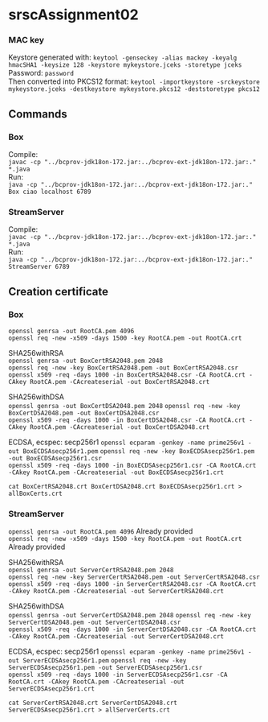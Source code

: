 # srscAssignment02

### MAC key
Keystore generated with: `keytool -genseckey -alias mackey -keyalg hmacSHA1 -keysize 128 -keystore mykeystore.jceks -storetype jceks`  
Password: `password`  
Then converted into PKCS12 format: `keytool -importkeystore -srckeystore mykeystore.jceks -destkeystore mykeystore.pkcs12 -deststoretype pkcs12`  

## Commands
### Box
Compile:  
`javac -cp "../bcprov-jdk18on-172.jar:../bcprov-ext-jdk18on-172.jar:." *.java`  
Run:  
`java -cp "../bcprov-jdk18on-172.jar:../bcprov-ext-jdk18on-172.jar:." Box ciao localhost 6789`  

### StreamServer
Compile:  
`javac -cp "../bcprov-jdk18on-172.jar:../bcprov-ext-jdk18on-172.jar:." *.java`  
Run:  
`java -cp "../bcprov-jdk18on-172.jar:../bcprov-ext-jdk18on-172.jar:." StreamServer 6789`  


## Creation certificate

### Box
`openssl genrsa -out RootCA.pem 4096`  
`openssl req -new -x509 -days 1500 -key RootCA.pem -out RootCA.crt`

SHA256withRSA  
`openssl genrsa -out BoxCertRSA2048.pem 2048`  
`openssl req -new -key BoxCertRSA2048.pem -out BoxCertRSA2048.csr`  
`openssl x509 -req -days 1000 -in BoxCertRSA2048.csr -CA RootCA.crt -CAkey RootCA.pem -CAcreateserial -out BoxCertRSA2048.crt`

SHA256withDSA  
`openssl genrsa -out BoxCertDSA2048.pem 2048`
`openssl req -new -key BoxCertDSA2048.pem -out BoxCertDSA2048.csr`  
`openssl x509 -req -days 1000 -in BoxCertDSA2048.csr -CA RootCA.crt -CAkey RootCA.pem -CAcreateserial -out BoxCertDSA2048.crt`

ECDSA, ecspec: secp256r1
`openssl ecparam -genkey -name prime256v1 -out BoxECDSAsecp256r1.pem`
`openssl req -new -key BoxECDSAsecp256r1.pem -out BoxECDSAsecp256r1.csr`  
`openssl x509 -req -days 1000 -in BoxECDSAsecp256r1.csr -CA RootCA.crt -CAkey RootCA.pem -CAcreateserial -out BoxECDSAsecp256r1.crt`

`cat BoxCertRSA2048.crt BoxCertDSA2048.crt BoxECDSAsecp256r1.crt > allBoxCerts.crt`  

### StreamServer
`openssl genrsa -out RootCA.pem 4096`       Already provided  
`openssl req -new -x509 -days 1500 -key RootCA.pem -out RootCA.crt` Already provided 

SHA256withRSA  
`openssl genrsa -out ServerCertRSA2048.pem 2048`  
`openssl req -new -key ServerCertRSA2048.pem -out ServerCertRSA2048.csr`  
`openssl x509 -req -days 1000 -in ServerCertRSA2048.csr -CA RootCA.crt -CAkey RootCA.pem -CAcreateserial -out ServerCertRSA2048.crt`

SHA256withDSA  
`openssl genrsa -out ServerCertDSA2048.pem 2048`
`openssl req -new -key ServerCertDSA2048.pem -out ServerCertDSA2048.csr`  
`openssl x509 -req -days 1000 -in ServerCertDSA2048.csr -CA RootCA.crt -CAkey RootCA.pem -CAcreateserial -out ServerCertDSA2048.crt`

ECDSA, ecspec: secp256r1
`openssl ecparam -genkey -name prime256v1 -out ServerECDSAsecp256r1.pem`
`openssl req -new -key ServerECDSAsecp256r1.pem -out ServerECDSAsecp256r1.csr`  
`openssl x509 -req -days 1000 -in ServerECDSAsecp256r1.csr -CA RootCA.crt -CAkey RootCA.pem -CAcreateserial -out ServerECDSAsecp256r1.crt`

`cat ServerCertRSA2048.crt ServerCertDSA2048.crt ServerECDSAsecp256r1.crt > allServerCerts.crt`  